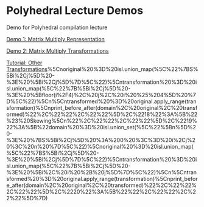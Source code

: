 # Polyhedral Lecture Demos
Demo for Polyhedral compilation lecture

[Demo 1: Matrix Multiply Representation](http://playground.pollylabs.org/?sess=%7B%221%22%3A%5B%22context%20%3D%20isl.set(%5C%22%7B%20%3A%20%7D%5C%22)%5Cndomain%20%3D%20isl.union_set(%5C%22%5BN%2CM%5D-%3E%7B%20S%5Bi%2Cj%5D%20%3A%200%20%3C%3Di%3C%3DN%20and%200%3C%3Dj%3C%3DM%3B%20%20T%5Bi%2Cj%2Ck%5D%20%3A%200%20%3C%3Di%3C%3DN%20and%200%3C%3Dj%3C%3DM%20and%200%3C%3Dk%3C%3DM%20%7D%5C%22)%5Cnschedule%20%3D%20isl.union_map(%5C%22%7B%20S%5Bi%2Cj%5D%20-%3E%20W%5Bi%2Cj%2C-1%5D%20%3B%20T%5Bi%2Cj%2Ck%5D-%3EW%5Bi%2Cj%2Ck%5D%20%7D%5C%22)%5Cnschedule_domain%20%3D%20schedule.intersect_domain(domain)%5Cn%22%2C%22%22%2C%22%22%5D%2C%222%22%3A%5B%22build%20%3D%20isl.ast_build.from_context(context)%20%5Cnast%20%3D%20build.node_from_schedule_map(schedule.intersect_domain(domain))%5Cnprint_code(ast)%22%2C%22%22%2C%22%22%5D%2C%223%22%3A%5B%22%22%2C%22%22%2C%22%22%5D%7D)

[Demo 2: Matrix Multiply Transformations](http://playground.pollylabs.org/?sess=%7B%221%22%3A%5B%22context%20%3D%20isl.set(%5C%22%7B%20%3A%20%7D%5C%22)%5Cndomain%20%3D%20isl.union_set(%5C%22%7B%20S%5Bi%2Cj%5D%20%3A%200%20%3C%3Di%3C10%20and%200%3C%3Dj%3C20%3B%20%20T%5Bi%2Cj%2Ck%5D%20%3A%200%20%3C%3Di%3C10%20and%200%3C%3Dj%3C20%20and%200%3C%3Dk%3C30%20%7D%5C%22)%5Cnschedule%20%3D%20isl.union_map(%5C%22%7B%20S%5Bi%2Cj%5D%20-%3E%20W%5Bi%2Cj%2C-1%5D%20%3B%20T%5Bi%2Cj%2Ck%5D-%3EW%5Bi%2Cj%2Ck%5D%20%7D%5C%22)%5Cnschedule_domain%20%3D%20schedule.intersect_domain(domain)%5Cn%22%2C%22%22%2C%22python%22%5D%2C%222%22%3A%5B%22build%20%3D%20isl.ast_build.from_context(context)%20%5Cnast%20%3D%20build.node_from_schedule_map(schedule.intersect_domain(domain))%5Cnprint_code(ast)%22%2C%22%3Cpre%20class%3D%27code%27%3E%3Ccode%20class%3D%5C%22cpp%20hljs%5C%22%3Efor%20(int%20c0%20%3D%200%3B%20c0%20%3C%3D%209%3B%20c0%20%2B%3D%201)%5Cn%20%20for%20(int%20c1%20%3D%200%3B%20c1%20%3C%3D%2019%3B%20c1%20%2B%3D%201)%20%7B%5Cn%20%20%20%20S(c0%2C%20c1)%3B%5Cn%20%20%20%20for%20(int%20c2%20%3D%200%3B%20c2%20%3C%3D%2029%3B%20c2%20%2B%3D%201)%5Cn%20%20%20%20%20%20T(c0%2C%20c1%2C%20c2)%3B%5Cn%20%20%7D%5Cn%3C%2Fcode%3E%3C%2Fpre%3E%5Cn%22%2C%22python%22%5D%2C%223%22%3A%5B%22%23Loop%20Permutation%5Cn%23%23%20i%2Cj%20permutation%22%2C%22%3Ca%20onclick%3D%27pt_editMarkdown(this)%27%20tabindex%3D%27-1%27%20class%3D%5C%22pt-markdown-link%5C%22%3E%5BMarkdown%5D%3C%2Fa%3E%3Ch1%20id%3D%5C%22looppermutation%5C%22%3ELoop%20Permutation%3C%2Fh1%3E%5Cn%3Ch2%20id%3D%5C%22ijpermutation%5C%22%3Ei%2Cj%20permutation%3C%2Fh2%3E%5Cn%22%2C%22markdown%22%5D%2C%224%22%3A%5B%22transformation%20%3D%20isl.union_map(%5C%22%7BW%5Bi%2Cj%2Ck%5D-%3EW%5Bj%2Ci%2Ck%5D%7D%5C%22)%5Cntransformed_schedule%20%3D%20schedule.apply_range(transformation)%5Cnast_i_j%20%3D%20build.node_from_schedule_map(transformed_schedule.intersect_domain(domain))%5Cnprint_code(ast_i_j)%22%2C%22%3Cpre%20class%3D%27code%27%3E%3Ccode%20class%3D%5C%22cpp%20hljs%5C%22%3Efor%20(int%20c0%20%3D%200%3B%20c0%20%3C%3D%2019%3B%20c0%20%2B%3D%201)%5Cn%20%20for%20(int%20c1%20%3D%200%3B%20c1%20%3C%3D%209%3B%20c1%20%2B%3D%201)%20%7B%5Cn%20%20%20%20S(c1%2C%20c0)%3B%5Cn%20%20%20%20for%20(int%20c2%20%3D%200%3B%20c2%20%3C%3D%2029%3B%20c2%20%2B%3D%201)%5Cn%20%20%20%20%20%20T(c1%2C%20c0%2C%20c2)%3B%5Cn%20%20%7D%5Cn%3C%2Fcode%3E%3C%2Fpre%3E%5Cn%22%2C%22python%22%5D%2C%225%22%3A%5B%22%23%23%20Move%20K%20to%20outermost%20loop%22%2C%22%3Ca%20onclick%3D%27pt_editMarkdown(this)%27%20tabindex%3D%27-1%27%20class%3D%5C%22pt-markdown-link%5C%22%3E%5BMarkdown%5D%3C%2Fa%3E%3Ch2%20id%3D%5C%22movektooutermostloop%5C%22%3EMove%20K%20to%20outermost%20loop%3C%2Fh2%3E%5Cn%22%2C%22markdown%22%5D%2C%226%22%3A%5B%22transformation_2%20%3D%20isl.union_map(%5C%22%7BW%5Bi%2Cj%2Ck%5D-%3EW%5Bk%2Ci%2Cj%5D%7D%5C%22)%5Cntransformed_schedule_2%20%3D%20schedule.apply_range(transformation_2)%5Cnast_i_k%20%3D%20build.node_from_schedule_map(transformed_schedule_2.intersect_domain(domain))%5Cnprint_code(ast_i_k)%22%2C%22%3Cpre%20class%3D%27code%27%3E%3Ccode%20class%3D%5C%22cpp%20hljs%5C%22%3E%7B%5Cn%20%20for%20(int%20c1%20%3D%200%3B%20c1%20%3C%3D%209%3B%20c1%20%2B%3D%201)%5Cn%20%20%20%20for%20(int%20c2%20%3D%200%3B%20c2%20%3C%3D%2019%3B%20c2%20%2B%3D%201)%5Cn%20%20%20%20%20%20S(c1%2C%20c2)%3B%5Cn%20%20for%20(int%20c0%20%3D%200%3B%20c0%20%3C%3D%2029%3B%20c0%20%2B%3D%201)%5Cn%20%20%20%20for%20(int%20c1%20%3D%200%3B%20c1%20%3C%3D%209%3B%20c1%20%2B%3D%201)%5Cn%20%20%20%20%20%20for%20(int%20c2%20%3D%200%3B%20c2%20%3C%3D%2019%3B%20c2%20%2B%3D%201)%5Cn%20%20%20%20%20%20%20%20T(c1%2C%20c2%2C%20c0)%3B%5Cn%7D%5Cn%3C%2Fcode%3E%3C%2Fpre%3E%5Cn%22%2C%22python%22%5D%2C%227%22%3A%5B%22%23%20Loop%20Tiling%22%2C%22%3Ca%20onclick%3D%27pt_editMarkdown(this)%27%20tabindex%3D%27-1%27%20class%3D%5C%22pt-markdown-link%5C%22%3E%5BMarkdown%5D%3C%2Fa%3E%3Ch1%20id%3D%5C%22looptiling%5C%22%3ELoop%20Tiling%3C%2Fh1%3E%5Cn%22%2C%22markdown%22%5D%2C%228%22%3A%5B%22tile_size%3D5%5Cntransformation_3%20%3D%20isl.union_map(%5C%22%7BW%5Bi%2Cj%2Ck%5D-%3EW%5Bfloor(i%2F5)%2Cfloor(j%2F5)%2Ci%255%2Cj%255%2Ck%5D%7D%5C%22)%5Cntransformed_schedule_3%20%3D%20schedule.apply_range(transformation_3)%5Cnast_i_k%20%3D%20build.node_from_schedule_map(transformed_schedule_3.intersect_domain(domain))%5Cnprint_code(ast_i_k)%22%2C%22%3Cpre%20class%3D%27code%27%3E%3Ccode%20class%3D%5C%22cpp%20hljs%5C%22%3Efor%20(int%20c0%20%3D%200%3B%20c0%20%3C%3D%201%3B%20c0%20%2B%3D%201)%5Cn%20%20for%20(int%20c1%20%3D%200%3B%20c1%20%3C%3D%203%3B%20c1%20%2B%3D%201)%5Cn%20%20%20%20for%20(int%20c2%20%3D%200%3B%20c2%20%3C%3D%204%3B%20c2%20%2B%3D%201)%5Cn%20%20%20%20%20%20for%20(int%20c3%20%3D%200%3B%20c3%20%3C%3D%204%3B%20c3%20%2B%3D%201)%20%7B%5Cn%20%20%20%20%20%20%20%20S(5%20*%20c0%20%2B%20c2%2C%205%20*%20c1%20%2B%20c3)%3B%5Cn%20%20%20%20%20%20%20%20for%20(int%20c4%20%3D%200%3B%20c4%20%3C%3D%2029%3B%20c4%20%2B%3D%201)%5Cn%20%20%20%20%20%20%20%20%20%20T(5%20*%20c0%20%2B%20c2%2C%205%20*%20c1%20%2B%20c3%2C%20c4)%3B%5Cn%20%20%20%20%20%20%7D%5Cn%3C%2Fcode%3E%3C%2Fpre%3E%5Cn%22%2C%22python%22%5D%2C%229%22%3A%5B%22%23%23%23Order%20of%20update%20on%20C%5Cn%23%23%23%23%20Tile%201%5CnC%5B0%2C0%5D%2CC%5B0%2C1%5D%2CC%5B0%2C2%5D%2CC%5B0%2C3%5D%2CC%5B0%2C4%5D%2C%5Cn%5CnC%5B1%2C0%5D%2CC%5B1%2C1%5D%2CC%5B1%2C2%5D%2CC%5B1%2C3%5D%2CC%5B1%2C4%5D%2C%5Cn%5CnC%5B2%2C0%5D%2CC%5B2%2C1%5D%2CC%5B2%2C2%5D%2CC%5B2%2C3%5D%2CC%5B2%2C4%5D%2C%5Cn%5CnC%5B3%2C0%5D%2CC%5B3%2C1%5D%2CC%5B3%2C2%5D%2CC%5B3%2C3%5D%2CC%5B3%2C4%5D%2C%5Cn%5CnC%5B4%2C0%5D%2CC%5B4%2C1%5D%2CC%5B4%2C2%5D%2CC%5B4%2C3%5D%2CC%5B4%2C4%5D%2C%5Cn%5Cn%5Cn%23%23%23%23%20Tile%202%5CnC%5B0%2C5%5D%2CC%5B0%2C6%5D%2CC%5B0%2C7%5D%2CC%5B0%2C8%5D%2CC%5B0%2C9%5D%2C%5Cn%5CnC%5B1%2C5%5D%2CC%5B1%2C6%5D%2CC%5B1%2C7%5D%2CC%5B1%2C8%5D%2CC%5B1%2C9%5D%2C%5Cn%5CnC%5B2%2C5%5D%2CC%5B2%2C6%5D%2CC%5B2%2C7%5D%2CC%5B2%2C8%5D%2CC%5B2%2C9%5D%2C%5Cn%5CnC%5B3%2C5%5D%2CC%5B3%2C6%5D%2CC%5B3%2C7%5D%2CC%5B3%2C8%5D%2CC%5B3%2C9%5D%2C%5Cn%5CnC%5B4%2C5%5D%2CC%5B4%2C6%5D%2CC%5B4%2C7%5D%2CC%5B4%2C8%5D%2CC%5B4%2C9%5D%2C%5Cn%5Cn%23%23%23%23%20Tile%203%5Cn%5CnC%5B0%2C10%5D%2CC%5B0%2C11%5D%2CC%5B0%2C12%5D%2CC%5B0%2C13%5D%2CC%5B0%2C14%5D%2C%5Cn%5CnC%5B1%2C10%5D%2CC%5B1%2C11%5D%2CC%5B1%2C12%5D%2CC%5B1%2C13%5D%2CC%5B1%2C14%5D%2C%5Cn%5CnC%5B2%2C10%5D%2CC%5B2%2C11%5D%2CC%5B2%2C12%5D%2CC%5B2%2C13%5D%2CC%5B2%2C14%5D%2C%5Cn%5CnC%5B3%2C10%5D%2CC%5B3%2C11%5D%2CC%5B3%2C12%5D%2CC%5B3%2C13%5D%2CC%5B3%2C14%5D%2C%5Cn%5CnC%5B4%2C10%5D%2CC%5B4%2C11%5D%2CC%5B4%2C12%5D%2CC%5B4%2C13%5D%2CC%5B4%2C14%5D%2C%5Cn%5Cn...%22%2C%22%3Ca%20onclick%3D%27pt_editMarkdown(this)%27%20tabindex%3D%27-1%27%20class%3D%5C%22pt-markdown-link%5C%22%3E%5BMarkdown%5D%3C%2Fa%3E%3Ch3%20id%3D%5C%22orderofupdateonc%5C%22%3EOrder%20of%20update%20on%20C%3C%2Fh3%3E%5Cn%3Ch4%20id%3D%5C%22tile1%5C%22%3ETile%201%3C%2Fh4%3E%5Cn%3Cp%3EC%5B0%2C0%5D%2CC%5B0%2C1%5D%2CC%5B0%2C2%5D%2CC%5B0%2C3%5D%2CC%5B0%2C4%5D%2C%3C%2Fp%3E%5Cn%3Cp%3EC%5B1%2C0%5D%2CC%5B1%2C1%5D%2CC%5B1%2C2%5D%2CC%5B1%2C3%5D%2CC%5B1%2C4%5D%2C%3C%2Fp%3E%5Cn%3Cp%3EC%5B2%2C0%5D%2CC%5B2%2C1%5D%2CC%5B2%2C2%5D%2CC%5B2%2C3%5D%2CC%5B2%2C4%5D%2C%3C%2Fp%3E%5Cn%3Cp%3EC%5B3%2C0%5D%2CC%5B3%2C1%5D%2CC%5B3%2C2%5D%2CC%5B3%2C3%5D%2CC%5B3%2C4%5D%2C%3C%2Fp%3E%5Cn%3Cp%3EC%5B4%2C0%5D%2CC%5B4%2C1%5D%2CC%5B4%2C2%5D%2CC%5B4%2C3%5D%2CC%5B4%2C4%5D%2C%3C%2Fp%3E%5Cn%3Ch4%20id%3D%5C%22tile2%5C%22%3ETile%202%3C%2Fh4%3E%5Cn%3Cp%3EC%5B0%2C5%5D%2CC%5B0%2C6%5D%2CC%5B0%2C7%5D%2CC%5B0%2C8%5D%2CC%5B0%2C9%5D%2C%3C%2Fp%3E%5Cn%3Cp%3EC%5B1%2C5%5D%2CC%5B1%2C6%5D%2CC%5B1%2C7%5D%2CC%5B1%2C8%5D%2CC%5B1%2C9%5D%2C%3C%2Fp%3E%5Cn%3Cp%3EC%5B2%2C5%5D%2CC%5B2%2C6%5D%2CC%5B2%2C7%5D%2CC%5B2%2C8%5D%2CC%5B2%2C9%5D%2C%3C%2Fp%3E%5Cn%3Cp%3EC%5B3%2C5%5D%2CC%5B3%2C6%5D%2CC%5B3%2C7%5D%2CC%5B3%2C8%5D%2CC%5B3%2C9%5D%2C%3C%2Fp%3E%5Cn%3Cp%3EC%5B4%2C5%5D%2CC%5B4%2C6%5D%2CC%5B4%2C7%5D%2CC%5B4%2C8%5D%2CC%5B4%2C9%5D%2C%3C%2Fp%3E%5Cn%3Ch4%20id%3D%5C%22tile3%5C%22%3ETile%203%3C%2Fh4%3E%5Cn%3Cp%3EC%5B0%2C10%5D%2CC%5B0%2C11%5D%2CC%5B0%2C12%5D%2CC%5B0%2C13%5D%2CC%5B0%2C14%5D%2C%3C%2Fp%3E%5Cn%3Cp%3EC%5B1%2C10%5D%2CC%5B1%2C11%5D%2CC%5B1%2C12%5D%2CC%5B1%2C13%5D%2CC%5B1%2C14%5D%2C%3C%2Fp%3E%5Cn%3Cp%3EC%5B2%2C10%5D%2CC%5B2%2C11%5D%2CC%5B2%2C12%5D%2CC%5B2%2C13%5D%2CC%5B2%2C14%5D%2C%3C%2Fp%3E%5Cn%3Cp%3EC%5B3%2C10%5D%2CC%5B3%2C11%5D%2CC%5B3%2C12%5D%2CC%5B3%2C13%5D%2CC%5B3%2C14%5D%2C%3C%2Fp%3E%5Cn%3Cp%3EC%5B4%2C10%5D%2CC%5B4%2C11%5D%2CC%5B4%2C12%5D%2CC%5B4%2C13%5D%2CC%5B4%2C14%5D%2C%3C%2Fp%3E%5Cn%3Cp%3E...%3C%2Fp%3E%5Cn%22%2C%22markdown%22%5D%2C%2210%22%3A%5B%22%23%20Composition%5Cn%23%20Permute%20K%20to%20outermost%20loop%20and%20tiling%20on%20the%202%20innermost%20loops%22%2C%22%3Ca%20onclick%3D%27pt_editMarkdown(this)%27%20tabindex%3D%27-1%27%20class%3D%5C%22pt-markdown-link%5C%22%3E%5BMarkdown%5D%3C%2Fa%3E%3Ch1%20id%3D%5C%22composition%5C%22%3EComposition%3C%2Fh1%3E%5Cn%3Ch1%20id%3D%5C%22permutektooutermostloopandtilingonthe2innermostloops%5C%22%3EPermute%20K%20to%20outermost%20loop%20and%20tiling%20on%20the%202%20innermost%20loops%3C%2Fh1%3E%5Cn%22%2C%22markdown%22%5D%2C%2211%22%3A%5B%22transformation_2%20%3D%20isl.union_map(%5C%22%7BW%5Bi%2Cj%2Ck%5D-%3EW%5Bk%2Ci%2Cj%5D%7D%5C%22)%5Cntransformation_3%20%3D%20isl.union_map(%5C%22%7BW%5Bi%2Cj%2Ck%5D-%3EW%5Bi%2Cfloor(j%2F5)%2Cfloor(k%2F5)%2Cj%255%2Ck%255%5D%7D%5C%22)%5Cntransformation_2_3%20%3D%20transformation_2.apply_range(transformation_3)%5Cntransformed_schedule_2_3%20%3D%20schedule.apply_range(transformation_2_3)%5Cnast_composed%20%3D%20build.node_from_schedule_map(transformed_schedule_2_3.intersect_domain(domain))%5Cnprint_code(ast_composed)%22%2C%22%3Cpre%20class%3D%27code%27%3E%3Ccode%20class%3D%5C%22cpp%20hljs%5C%22%3E%7B%5Cn%20%20for%20(int%20c1%20%3D%200%3B%20c1%20%3C%3D%201%3B%20c1%20%2B%3D%201)%5Cn%20%20%20%20for%20(int%20c2%20%3D%200%3B%20c2%20%3C%3D%203%3B%20c2%20%2B%3D%201)%5Cn%20%20%20%20%20%20for%20(int%20c3%20%3D%200%3B%20c3%20%3C%3D%204%3B%20c3%20%2B%3D%201)%5Cn%20%20%20%20%20%20%20%20for%20(int%20c4%20%3D%200%3B%20c4%20%3C%3D%204%3B%20c4%20%2B%3D%201)%5Cn%20%20%20%20%20%20%20%20%20%20S(5%20*%20c1%20%2B%20c3%2C%205%20*%20c2%20%2B%20c4)%3B%5Cn%20%20for%20(int%20c0%20%3D%200%3B%20c0%20%3C%3D%2029%3B%20c0%20%2B%3D%201)%5Cn%20%20%20%20for%20(int%20c1%20%3D%200%3B%20c1%20%3C%3D%201%3B%20c1%20%2B%3D%201)%5Cn%20%20%20%20%20%20for%20(int%20c2%20%3D%200%3B%20c2%20%3C%3D%203%3B%20c2%20%2B%3D%201)%5Cn%20%20%20%20%20%20%20%20for%20(int%20c3%20%3D%200%3B%20c3%20%3C%3D%204%3B%20c3%20%2B%3D%201)%5Cn%20%20%20%20%20%20%20%20%20%20for%20(int%20c4%20%3D%200%3B%20c4%20%3C%3D%204%3B%20c4%20%2B%3D%201)%5Cn%20%20%20%20%20%20%20%20%20%20%20%20T(5%20*%20c1%20%2B%20c3%2C%205%20*%20c2%20%2B%20c4%2C%20c0)%3B%5Cn%7D%5Cn%3C%2Fcode%3E%3C%2Fpre%3E%5Cn%22%2C%22python%22%5D%2C%2212%22%3A%5B%22%22%2C%22%22%2C%22%22%5D%7D%0A)


[Tutorial: Other Transformations](http://playground.pollylabs.org/?sess=%7B%221%22%3A%5B%22%23%20Classical%20Loop%20Transformations%22%2C%22%22%2C%22%22%5D%2C%222%22%3A%5B%22%23%23%23%20Setup%20AST%20generation%20infrastructure%22%2C%22%22%2C%22%22%5D%2C%223%22%3A%5B%22def%20print_before_after(domain%2C%20schedule_original%2C%20schedule_new)%3A%5Cn%20%20%20%20context%20%3D%20isl.set(%5C%22%7B%20%3A%20%7D%5C%22)%5Cn%20%20%20%20build%20%3D%20isl.ast_build.from_context(context)%5Cn%20%20%20%20schedule_original%20%3D%20schedule_original.intersect_domain(domain)%5Cn%20%20%20%20schedule_new%20%3D%20schedule_new.intersect_domain(domain)%5Cn%20%20%20%20print(%5C%22%3Cb%3EBefore%20Transform%3A%3C%2Fb%3E%5C%22)%5Cn%20%20%20%20ast%20%3D%20build.node_from_schedule_map(schedule_original)%5Cn%20%20%20%20print_code(ast)%5Cn%20%20%20%20print(%5C%22%3Cb%3EAfter%20Transform%3A%3C%2Fb%3E%5C%22)%5Cn%20%20%20%20ast%20%3D%20build.node_from_schedule_map(schedule_new)%5Cn%20%20%20%20print_code(ast)%22%2C%22%22%2C%22%22%5D%2C%224%22%3A%5B%22%...%3A%200%20%3C%3D%20i%2Cj%20%3C%201024%20%7D%5C%22)%5Cnoriginal%20%3D%20isl.union_map(%5C%22%7BS%5Bi%2Cj%5D%20-%3E%20%5Bi%2Cj%5D%7D%5C%22)%5Cntransformation%20%3D%20isl.union_map(%5C%22%7B%5Bi%2Cj%5D%20-%3E%20%5Bfloor(i%2F4)%2C%20j%2C%20i%20%25%204%5D%20%7D%5C%22)%5Cn%5Cntransformed%20%3D%20original.apply_range(transformation)%5Cnprint_before_after(domain%2C%20original%2C%20transformed)%22%2C%22%22%2C%22%22%5D%2C%2218%22%3A%5B%22%23%20Skewing%5Cn%22%2C%22%22%2C%22%22%5D%2C%2219%22%3A%5B%22domain%20%3D%20isl.union_set(%5C%22%5Bn%5D%20-%3E%20%7BS%5Bi%2Cj%5D%20%3A%200%20%3C%3D%20i%2Cj%20%3C%20n%20%7D%5C%22)%5Cnoriginal%20%3D%20isl.union_map(%5C%22%7BS%5Bi%2Cj%5D%20-%3E%20%5Bi%2Cj%5D%7D%5C%22)%5Cntransformation%20%3D%20isl.union_map(%5C%22%7B%5Bi%2Cj%5D%20-%3E%20%5Bi%2C%20i%20%2B%20j%5D%7D%5C%22)%5Cn%5Cntransformed%20%3D%20original.apply_range(transformation)%5Cnprint_before_after(domain%2C%20original%2C%20transformed)%22%2C%22%22%2C%22%22%5D%2C%2220%22%3A%5B%22%22%2C%22%22%2C%22%22%5D%7D)

